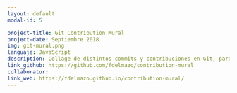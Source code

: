 ```yaml
---
layout: default
modal-id: 5

project-title: Git Contribution Mural
project-date: Septiembre 2018
img: git-mural.png
languaje: JavaScript
description: Collage de distintos commits y contribuciones en Git, para enseñar la herramienta de forma interactiva.
link_github: https://github.com/fdelmazo/contribution-mural
collaborator:
link_web: https://fdelmazo.github.io/contribution-mural/
---
```

